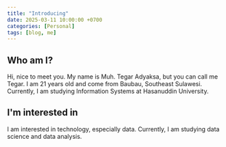 ```yaml
---
title: "Introducing"
date: 2025-03-11 10:00:00 +0700
categories: [Personal]
tags: [blog, me]
---
```


## Who am I?

Hi, nice to meet you. My name is Muh. Tegar Adyaksa, but you can call me Tegar. I am 21 years old and come from Baubau, Southeast Sulawesi. Currently, I am studying Information Systems at Hasanuddin University.

## I'm interested in 

I am interested in technology, especially data. Currently, I am studying data science and data analysis.


